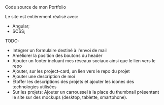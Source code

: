 Code source de mon Portfolio

Le site est entièrement réalisé avec:
- Angular;
- SCSS;

TODO: 
- Intégrer un formulaire destiné à l'envoi de mail
- Améliorer la position des boutons du header
- Ajouter un footer incluant mes réseaux sociaux ainsi que le lien vers le repo
- Ajouter, sur les project-card, un lien vers le repo du projet
- Ajouter une description de moi
- Etoffer les descriptions des projets et ajouter les icones des technologies utilisées
- Sur les projets: Ajouter un carroussel à la place du thumbnail présentant le site sur des mockups (desktop, tablette, smartphone).